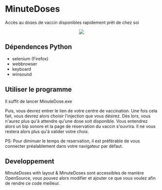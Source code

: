 # MinuteDoses
Accès au doses de vaccin disponibles rapidement prêt de chez soi

<p align="center">
  <img src="https://github.com/Mathaamore/MinuteDoses/blob/6fb5bf1f067e0d847c042acbb92ee956a59de142/code/Images/icon.ico">
</p>

## Dépendences Python

- selenium (Firefox)
- webbrowser 
- keyboard
- winsound

## Utiliser le programme

Il suffit de lancer MinuteDose.exe

Puis, vous devrez entrer le lien de votre centre de vaccination. 
Une fois cela fait, vous devrez alors choisir l'injection que vous désirez.
Dès lors, vous n'aurez plus qu'à attendre qu'une dose soit disponible.
Vous entendrez alors un bip sonore et la page de reservation du vaccin s'ouvrira.
Il ne vous restera alors plus qu'à valider votre choix.

PS: Pour diminuer le temps de reservation, il est préférable de vous connecter préalablement dans votre navigateur par défaut.

## Developpement

MinuteDoses with layout & MinuteDoses sont accessibles de manière OpenSource, vous pouvez alors modifier et ajouter ce que vous voulez afin de rendre ce code meilleur.
